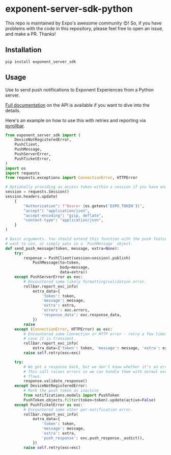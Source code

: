 # exponent-server-sdk-python

This repo is maintained by Expo's awesome community :heart_eyes:! So, if you have problems with the code in this repository, please feel free to open an issue, and make a PR. Thanks!

## Installation

```
pip install exponent_server_sdk
```

## Usage

Use to send push notifications to Exponent Experiences from a Python server.

[Full documentation](https://docs.expo.io/versions/latest/guides/push-notifications#http2-api) on the API is available if you want to dive into the details.

Here's an example on how to use this with retries and reporting via [pyrollbar](https://github.com/rollbar/pyrollbar).
```python
from exponent_server_sdk import (
    DeviceNotRegisteredError,
    PushClient,
    PushMessage,
    PushServerError,
    PushTicketError,
)
import os
import requests
from requests.exceptions import ConnectionError, HTTPError

# Optionally providing an access token within a session if you have enabled push security
session = requests.Session()
session.headers.update(
    {
        "Authorization": f"Bearer {os.getenv('EXPO_TOKEN')}",
        "accept": "application/json",
        "accept-encoding": "gzip, deflate",
        "content-type": "application/json",
    }
)

# Basic arguments. You should extend this function with the push features you
# want to use, or simply pass in a `PushMessage` object.
def send_push_message(token, message, extra=None):
    try:
        response = PushClient(session=session).publish(
            PushMessage(to=token,
                        body=message,
                        data=extra))
    except PushServerError as exc:
        # Encountered some likely formatting/validation error.
        rollbar.report_exc_info(
            extra_data={
                'token': token,
                'message': message,
                'extra': extra,
                'errors': exc.errors,
                'response_data': exc.response_data,
            })
        raise
    except (ConnectionError, HTTPError) as exc:
        # Encountered some Connection or HTTP error - retry a few times in
        # case it is transient.
        rollbar.report_exc_info(
            extra_data={'token': token, 'message': message, 'extra': extra})
        raise self.retry(exc=exc)

    try:
        # We got a response back, but we don't know whether it's an error yet.
        # This call raises errors so we can handle them with normal exception
        # flows.
        response.validate_response()
    except DeviceNotRegisteredError:
        # Mark the push token as inactive
        from notifications.models import PushToken
        PushToken.objects.filter(token=token).update(active=False)
    except PushTicketError as exc:
        # Encountered some other per-notification error.
        rollbar.report_exc_info(
            extra_data={
                'token': token,
                'message': message,
                'extra': extra,
                'push_response': exc.push_response._asdict(),
            })
        raise self.retry(exc=exc)
```

